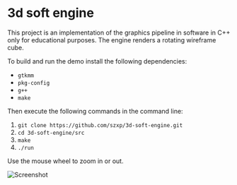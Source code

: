 # 3d soft engine

This project is an implementation of the graphics pipeline in software in C++ only for educational purposes. The engine renders a rotating wireframe cube.

To build and run the demo install the following dependencies:
  * `gtkmm`
  * `pkg-config`
  * `g++`
  * `make`
  
Then execute the following commands in the command line:
  1. `git clone https://github.com/szxp/3d-soft-engine.git` 
  2. `cd 3d-soft-engine/src`
  3. `make`
  4. `./run`

Use the mouse wheel to zoom in or out.

![Screenshot](screenshot.png)
